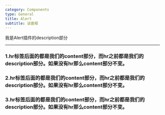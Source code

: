 ```yaml
---
category: Components
type: General
title: Alert
subtitle: 谈窗框
---
```


我是Alert插件的description部分

<hr/>

### 1.hr标签后面的都是我们的content部分，而hr之前都是我们的description部分。如果没有hr那么content部分不变。

### 2.hr标签后面的都是我们的content部分，而hr之前都是我们的description部分。如果没有hr那么content部分不变。

### 3.hr标签后面的都是我们的content部分，而hr之前都是我们的description部分。如果没有hr那么content部分不变。